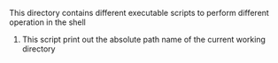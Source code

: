 This directory contains different executable scripts to perform different operation in the shell

1. This script print out the absolute path name of the current working directory
